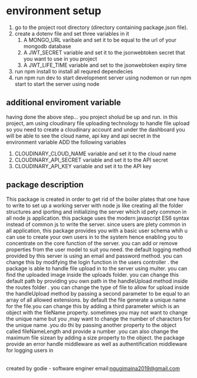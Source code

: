 # environment setup

1. go to the project root directory (directory containing package.json file).
2. create a dotenv file and set three variables in it
   1. A MONGO_URL varibale and set it to be equal to the url of your mongodb database
   2. A JWT_SECRET variable and set it to the jsonwebtoken secret that you want to use in you project
   3. A JWT_LIFE_TIME variable and set to the jsonwebtoken expiry time
3. run npm install to install all requred dependecies
4. run npm run dev to start development server using nodemon or run npm start to start the server using node
## additional enviroment variable 
having done the above step... you project sholud be up and run.
in this project, am using cloudinary file uploading technology to handle file upload
so you need to create a cloudinary account and under the dashboard you will be able to see the cloud name, api key and api  secret
in the environment variable ADD the following variables
1. CLOUDINARY_CLOUD_NAME variable and set it to the cloud name
2. CLOUDINARY_API_SECRET variable and set it to the API secret
3. CLOUDINARY_API_KEY variable and set it to the API key

## package description

This package is created in order to get rid of the boiler plates that one have to write to set up a working server with node js like creating all the folder structures and iporting and initializing the server which id pety common in all node js application. this package uses the modern javascript ES6 syntax instead of common js to write the server. since users are plety common in all application, this package provides you with a basic user schema whih u can use to create your own users in to the system hence enabling you to concentrate on the core function of the server. you can add or remove properties from the user model to suit you need. the default logging method provided by this server is using an email and password method.
you can change this by modifying the login function in the users controller . the package is able to handle file upload in to the server using multer. you can find the uploaded image inside the uploads folder. you can change this default path by providing you own path in the handleUpload method inside the routes folder . you can change the type of file to allow for upload inside the handleUpload method by passing a second parameter to be equal to an array of all allowed extensions.
by default the file generate a unique name for the file.you can change this by adding a third parameter which is an object with the fileName property. sometimes you may not want to change the unique name but you ,may want to change the number of charactors for the unique name .you do thi by passing another property to the object called fileNameLength and provide a number .you can also change the maximum file sizean by adding a size property to the object.
the package provide an error handle middleware as well as authentification middleware for logging users in

######

created by godie - software enginer
email:ngugimaina2019@gmail.com

